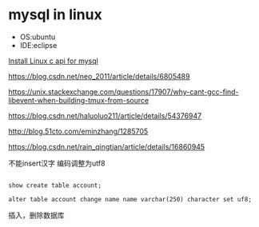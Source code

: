 # mysql in linux

- OS:ubuntu
- IDE:eclipse

[Install Linux c api for mysql](https://dev.mysql.com/doc/refman/5.7/en/c-api-building-clients.html)

https://blog.csdn.net/neo_2011/article/details/6805489

https://unix.stackexchange.com/questions/17907/why-cant-gcc-find-libevent-when-building-tmux-from-source

https://blog.csdn.net/haluoluo211/article/details/54376947

http://blog.51cto.com/eminzhang/1285705

https://blog.csdn.net/rain_qingtian/article/details/16860945

不能insert汉字 编码调整为utf8

```shell

show create table account;

alter table account change name name varchar(250) character set uf8;

```

插入，删除数据库

